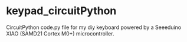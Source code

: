# keypad_circuitPython
CircuitPython code.py file for my diy keyboard powered by a Seeeduino XIAO (SAMD21 Cortex M0+) microcontroller.
